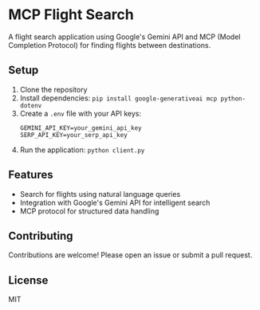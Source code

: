 # MCP Flight Search

A flight search application using Google's Gemini API and MCP (Model Completion Protocol) for finding flights between destinations.

## Setup

1. Clone the repository
2. Install dependencies: `pip install google-generativeai mcp python-dotenv`
3. Create a `.env` file with your API keys:
   ```
   GEMINI_API_KEY=your_gemini_api_key
   SERP_API_KEY=your_serp_api_key
   ```
4. Run the application: `python client.py`

## Features

- Search for flights using natural language queries
- Integration with Google's Gemini API for intelligent search
- MCP protocol for structured data handling

## Contributing

Contributions are welcome! Please open an issue or submit a pull request.

## License

MIT